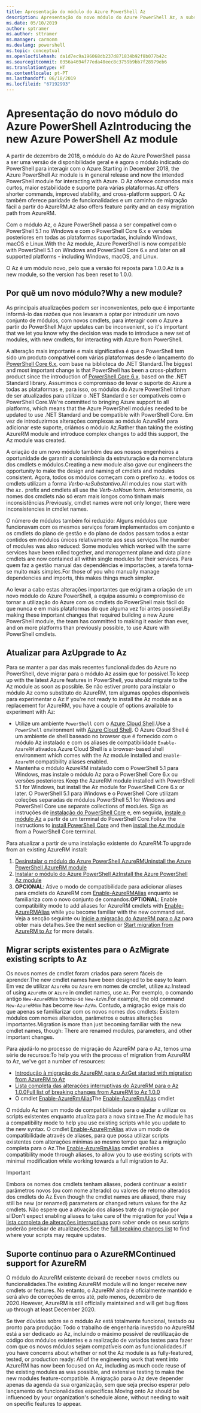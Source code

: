 ```yaml
---
title: Apresentação do módulo do Azure PowerShell Az
description: Apresentação do novo módulo do Azure PowerShell Az, a substituição do módulo AzureRM.
ms.date: 05/10/2019
author: sptramer
ms.author: sttramer
ms.manager: carmonm
ms.devlang: powershell
ms.topic: conceptual
ms.openlocfilehash: da1d7ec9a196068db237d871834b92f8b077b42c
ms.sourcegitcommit: 0356a4694f77eda40eec8c3759b9bb7f28979eb6
ms.translationtype: HT
ms.contentlocale: pt-PT
ms.lasthandoff: 06/18/2019
ms.locfileid: "67192993"
---
```

# <a name="introducing-the-new-azure-powershell-az-module"></a><span data-ttu-id="4129a-103">Apresentação do novo módulo do Azure PowerShell Az</span><span class="sxs-lookup"><span data-stu-id="4129a-103">Introducing the new Azure PowerShell Az module</span></span>

<span data-ttu-id="4129a-104">A partir de dezembro de 2018, o módulo do Az do Azure PowerShell passa a ser uma versão de disponibilidade geral e é agora o módulo indicado do PowerShell para interagir com o Azure.</span><span class="sxs-lookup"><span data-stu-id="4129a-104">Starting in December 2018, the Azure PowerShell Az module is in general release and now the intended PowerShell module for interacting with Azure.</span></span> <span data-ttu-id="4129a-105">O Az oferece comandos mais curtos, maior estabilidade e suporte para várias plataformas.</span><span class="sxs-lookup"><span data-stu-id="4129a-105">Az offers shorter commands, improved stability, and cross-platform support.</span></span> <span data-ttu-id="4129a-106">O Az também oferece paridade de funcionalidades e um caminho de migração fácil a partir do AzureRM.</span><span class="sxs-lookup"><span data-stu-id="4129a-106">Az also offers feature parity and an easy migration path from AzureRM.</span></span>

<span data-ttu-id="4129a-107">Com o módulo Az, o Azure PowerShell passa a ser compatível com o PowerShell 5.1 no Windows e com o PowerShell Core 6.x e versões posteriores em todas as plataformas suportadas, incluindo Windows, macOS e Linux.</span><span class="sxs-lookup"><span data-stu-id="4129a-107">With the Az module, Azure PowerShell is now compatible with PowerShell 5.1 on Windows and PowerShell Core 6.x and later on all supported platforms - including Windows, macOS, and Linux.</span></span>

<span data-ttu-id="4129a-108">O Az é um módulo novo, pelo que a versão foi reposta para 1.0.0.</span><span class="sxs-lookup"><span data-stu-id="4129a-108">Az is a new module, so the version has been reset to 1.0.0.</span></span>

## <a name="why-a-new-module"></a><span data-ttu-id="4129a-109">Por quê um novo módulo?</span><span class="sxs-lookup"><span data-stu-id="4129a-109">Why a new module?</span></span>

<span data-ttu-id="4129a-110">As principais atualizações podem ser inconvenientes, pelo que é importante informá-lo das razões que nos levaram a optar por introduzir um novo conjunto de módulos, com novos cmdlets, para interagir com o Azure a partir do PowerShell.</span><span class="sxs-lookup"><span data-stu-id="4129a-110">Major updates can be inconvenient, so it's important that we let you know why the decision was made to introduce a new set of modules, with new cmdlets, for interacting with Azure from PowerShell.</span></span>

<span data-ttu-id="4129a-111">A alteração mais importante e mais significativa é que o PowerShell tem sido um produto compatível com várias plataformas desde o lançamento do [PowerShell Core 6.x](/powershell/scripting/overview), com base na biblioteca do .NET Standard.</span><span class="sxs-lookup"><span data-stu-id="4129a-111">The biggest and most important change is that PowerShell has been a cross-platform product since the introduction of [PowerShell Core 6.x](/powershell/scripting/overview), based on the .NET Standard library.</span></span>
<span data-ttu-id="4129a-112">Assumimos o compromisso de levar o suporte do Azure a todas as plataformas e, para isso, os módulos do Azure PowerShell tinham de ser atualizados para utilizar o .NET Standard e ser compatíveis com o PowerShell Core.</span><span class="sxs-lookup"><span data-stu-id="4129a-112">We're committed to bringing Azure support to all platforms, which means that the Azure PowerShell modules needed to be updated to use .NET Standard and be compatible with PowerShell Core.</span></span> <span data-ttu-id="4129a-113">Em vez de introduzirmos alterações complexas ao módulo AzureRM para adicionar este suporte, criámos o módulo Az.</span><span class="sxs-lookup"><span data-stu-id="4129a-113">Rather than taking the existing AzureRM module and introduce complex changes to add this support, the Az module was created.</span></span>

<span data-ttu-id="4129a-114">A criação de um novo módulo também deu aos nossos engenheiros a oportunidade de garantir a consistência da estruturação e da nomenclatura dos cmdlets e módulos.</span><span class="sxs-lookup"><span data-stu-id="4129a-114">Creating a new module also gave our engineers the opportunity to make the design and naming of cmdlets and modules consistent.</span></span> <span data-ttu-id="4129a-115">Agora, todos os módulos começam com o prefixo `Az.` e todos os cmdlets utilizam a forma _Verbo_-`Az`_Substantivo_.</span><span class="sxs-lookup"><span data-stu-id="4129a-115">All modules now start with the `Az.` prefix and cmdlets all use the _Verb_-`Az`_Noun_ form.</span></span> <span data-ttu-id="4129a-116">Anteriormente, os nomes dos cmdlets não só eram mais longos como tinham mais inconsistências.</span><span class="sxs-lookup"><span data-stu-id="4129a-116">Previously, cmdlet names were not only longer, there were inconsistencies in cmdlet names.</span></span>

<span data-ttu-id="4129a-117">O número de módulos também foi reduzido: Alguns módulos que funcionavam com os mesmos serviços foram implementados em conjunto e os cmdlets do plano de gestão e do plano de dados passam todos a estar contidos em módulos únicos relativamente aos seus serviços.</span><span class="sxs-lookup"><span data-stu-id="4129a-117">The number of modules was also reduced: Some modules which worked with the same services have been rolled together, and management plane and data plane cmdlets are now contained all within single modules for their services.</span></span> <span data-ttu-id="4129a-118">Para quem faz a gestão manual das dependências e importações, a tarefa torna-se muito mais simples.</span><span class="sxs-lookup"><span data-stu-id="4129a-118">For those of you who manually manage dependencies and imports, this makes things much simpler.</span></span>

<span data-ttu-id="4129a-119">Ao levar a cabo estas alterações importantes que exigiram a criação de um novo módulo do Azure PowerShell, a equipa assumiu o compromisso de tornar a utilização do Azure com os cmdlets do PowerShell mais fácil do que nunca e em mais plataformas do que alguma vez foi antes possível.</span><span class="sxs-lookup"><span data-stu-id="4129a-119">By making these important changes that required building a new Azure PowerShell module, the team has committed to making it easier than ever, and on more platforms than previously possible, to use Azure with PowerShell cmdlets.</span></span>

## <a name="upgrade-to-az"></a><span data-ttu-id="4129a-120">Atualizar para Az</span><span class="sxs-lookup"><span data-stu-id="4129a-120">Upgrade to Az</span></span>

<span data-ttu-id="4129a-121">Para se manter a par das mais recentes funcionalidades do Azure no PowerShell, deve migrar para o módulo Az assim que for possível.</span><span class="sxs-lookup"><span data-stu-id="4129a-121">To keep up with the latest Azure features in PowerShell, you should migrate to the Az module as soon as possible.</span></span> <span data-ttu-id="4129a-122">Se não estiver pronto para instalar o módulo Az como substituto do AzureRM, tem algumas opções disponíveis para experimentar o Az:</span><span class="sxs-lookup"><span data-stu-id="4129a-122">If you're not ready to install the Az module as a replacement for AzureRM, you have a couple of options available to experiment with Az:</span></span>

* <span data-ttu-id="4129a-123">Utilize um ambiente `PowerShell` com o [Azure Cloud Shell](https://docs.microsoft.com/en-us/azure/cloud-shell/overview).</span><span class="sxs-lookup"><span data-stu-id="4129a-123">Use a `PowerShell` environment with [Azure Cloud Shell](https://docs.microsoft.com/en-us/azure/cloud-shell/overview).</span></span>
  <span data-ttu-id="4129a-124">O Azure Cloud Shell é um ambiente de shell baseado no browser que é fornecido com o módulo Az instalado e com os aliases de compatibilidade `Enable-AzureRM` ativados.</span><span class="sxs-lookup"><span data-stu-id="4129a-124">Azure Cloud Shell is a browser-based shell environment which comes with the Az module installed and `Enable-AzureRM` compatibility aliases enabled.</span></span>
* <span data-ttu-id="4129a-125">Mantenha o módulo AzureRM instalado com o PowerShell 5.1 para Windows, mas instale o módulo Az para o PowerShell Core 6.x ou versões posteriores.</span><span class="sxs-lookup"><span data-stu-id="4129a-125">Keep the AzureRM module installed with PowerShell 5.1 for Windows, but install the Az module for PowerShell Core 6.x or later.</span></span> <span data-ttu-id="4129a-126">O PowerShell 5.1 para Windows e o PowerShell Core utilizam coleções separadas de módulos.</span><span class="sxs-lookup"><span data-stu-id="4129a-126">PowerShell 5.1 for Windows and PowerShell Core use separate collections of modules.</span></span> <span data-ttu-id="4129a-127">Siga as instruções de [instalação do PowerShell Core](/powershell/scripting/install/installing-powershell-core-on-windows) e, em seguida, [instale o módulo Az](install-az-ps.md) a partir de um terminal do PowerShell Core.</span><span class="sxs-lookup"><span data-stu-id="4129a-127">Follow the instructions to [install PowerShell Core](/powershell/scripting/install/installing-powershell-core-on-windows) and then [install the Az module](install-az-ps.md) from a PowerShell Core terminal.</span></span>

<span data-ttu-id="4129a-128">Para atualizar a partir de uma instalação existente do AzureRM:</span><span class="sxs-lookup"><span data-stu-id="4129a-128">To upgrade from an existing AzureRM install:</span></span>

1. [<span data-ttu-id="4129a-129">Desinstalar o módulo do Azure PowerShell AzureRM</span><span class="sxs-lookup"><span data-stu-id="4129a-129">Uninstall the Azure PowerShell AzureRM module</span></span>](/powershell/azure/uninstall-az-ps#uninstall-the-azurerm-module)
2. [<span data-ttu-id="4129a-130">Instalar o módulo do Azure PowerShell Az</span><span class="sxs-lookup"><span data-stu-id="4129a-130">Install the Azure PowerShell Az module</span></span>](install-az-ps.md)
3. <span data-ttu-id="4129a-131">__OPCIONAL__: Ative o modo de compatibilidade para adicionar aliases para cmdlets do AzureRM com [Enable-AzureRMAlias](/powershell/module/az.accounts/enable-azurermalias) enquanto se familiariza com o novo conjunto de comandos.</span><span class="sxs-lookup"><span data-stu-id="4129a-131">__OPTIONAL__: Enable compatibility mode to add aliases for AzureRM cmdlets with [Enable-AzureRMAlias](/powershell/module/az.accounts/enable-azurermalias) while you become familiar with the new command set.</span></span> <span data-ttu-id="4129a-132">Veja a secção seguinte ou [Inicie a migração do AzureRM para o Az](migrate-from-azurerm-to-az.md) para obter mais detalhes.</span><span class="sxs-lookup"><span data-stu-id="4129a-132">See the next section or [Start migration from AzureRM to Az](migrate-from-azurerm-to-az.md) for more details.</span></span>

## <a name="migrate-existing-scripts-to-az"></a><span data-ttu-id="4129a-133">Migrar scripts existentes para o Az</span><span class="sxs-lookup"><span data-stu-id="4129a-133">Migrate existing scripts to Az</span></span>

<span data-ttu-id="4129a-134">Os novos nomes de cmdlet foram criados para serem fáceis de aprender.</span><span class="sxs-lookup"><span data-stu-id="4129a-134">The new cmdlet names have been designed to be easy to learn.</span></span> <span data-ttu-id="4129a-135">Em vez de utilizar `AzureRm` ou `Azure` em nomes de cmdlet, utilize `Az`.</span><span class="sxs-lookup"><span data-stu-id="4129a-135">Instead of using `AzureRm` or `Azure` in cmdlet names, use `Az`.</span></span> <span data-ttu-id="4129a-136">Por exemplo, o comando antigo `New-AzureRMVm` tornou-se `New-AzVm`.</span><span class="sxs-lookup"><span data-stu-id="4129a-136">For example, the old command `New-AzureRMVm` has become `New-AzVm`.</span></span>
<span data-ttu-id="4129a-137">Contudo, a migração exige mais do que apenas se familiarizar com os novos nomes dos cmdlets: Existem módulos com nomes alterados, parâmetros e outras alterações importantes.</span><span class="sxs-lookup"><span data-stu-id="4129a-137">Migration is more than just becoming familiar with the new cmdlet names, though: There are renamed modules, parameters, and other important changes.</span></span>

<span data-ttu-id="4129a-138">Para ajudá-lo no processo de migração do AzureRM para o Az, temos uma série de recursos:</span><span class="sxs-lookup"><span data-stu-id="4129a-138">To help you with the process of migration from AzureRM to Az, we've got a number of resources:</span></span>

* [<span data-ttu-id="4129a-139">Introdução à migração do AzureRM para o Az</span><span class="sxs-lookup"><span data-stu-id="4129a-139">Get started with migration from AzureRM to Az</span></span>](migrate-from-azurerm-to-az.md)
* [<span data-ttu-id="4129a-140">Lista completa das alterações interruptivas do AzureRM para o Az 1.0.0</span><span class="sxs-lookup"><span data-stu-id="4129a-140">Full list of breaking changes from AzureRM to Az 1.0.0</span></span>](migrate-az-1.0.0.md)
* <span data-ttu-id="4129a-141">O cmdlet [Enable-AzureRmAlias](/powershell/module/az.accounts/enable-azurermalias)</span><span class="sxs-lookup"><span data-stu-id="4129a-141">The [Enable-AzureRmAlias](/powershell/module/az.accounts/enable-azurermalias) cmdlet</span></span>

<span data-ttu-id="4129a-142">O módulo Az tem um modo de compatibilidade para o ajudar a utilizar os scripts existentes enquanto atualiza para a nova sintaxe.</span><span class="sxs-lookup"><span data-stu-id="4129a-142">The Az module has a compatibility mode to help you use existing scripts while you update to the new syntax.</span></span> <span data-ttu-id="4129a-143">O cmdlet [Enable-AzureRmAlias](/powershell/module/az.accounts/enable-azurermalias) ativa um modo de compatibilidade através de aliases, para que possa utilizar scripts existentes com alterações mínimas ao mesmo tempo que faz a migração completa para o Az.</span><span class="sxs-lookup"><span data-stu-id="4129a-143">The [Enable-AzureRmAlias](/powershell/module/az.accounts/enable-azurermalias) cmdlet enables a compatibility mode through aliases, to allow you to use existing scripts with minimal modification while working towards a full migration to Az.</span></span>

> [!IMPORTANT]
> <span data-ttu-id="4129a-144">Embora os nomes dos cmdlets tenham aliases, poderá continuar a existir parâmetros novos (ou com nome alterado) ou valores de retorno alterados dos cmdlets do Az.</span><span class="sxs-lookup"><span data-stu-id="4129a-144">Even though the cmdlet names are aliased, there may still be new (or renamed) parameters or changed return values for the Az cmdlets.</span></span> <span data-ttu-id="4129a-145">Não espere que a ativação dos aliases trate da migração por si!</span><span class="sxs-lookup"><span data-stu-id="4129a-145">Don't expect enabling aliases to take care of the migration for you!</span></span> <span data-ttu-id="4129a-146">Veja a [lista completa de alterações interruptivas](migrate-az-1.0.0.md) para saber onde os seus scripts poderão precisar de atualizações.</span><span class="sxs-lookup"><span data-stu-id="4129a-146">See the [full breaking changes list](migrate-az-1.0.0.md) to find where your scripts may require updates.</span></span>

## <a name="continued-support-for-azurerm"></a><span data-ttu-id="4129a-147">Suporte contínuo para o AzureRM</span><span class="sxs-lookup"><span data-stu-id="4129a-147">Continued support for AzureRM</span></span>

<span data-ttu-id="4129a-148">O módulo do AzureRM existente deixará de receber novos cmdlets ou funcionalidades.</span><span class="sxs-lookup"><span data-stu-id="4129a-148">The existing AzureRM module will no longer receive new cmdlets or features.</span></span> <span data-ttu-id="4129a-149">No entanto, o AzureRM ainda é oficialmente mantido e será alvo de correções de erros até, pelo menos, dezembro de 2020.</span><span class="sxs-lookup"><span data-stu-id="4129a-149">However, AzureRM is still officially maintained and will get bug fixes up through at least December 2020.</span></span>

<span data-ttu-id="4129a-150">Se tiver dúvidas sobre se o módulo Az está totalmente funcional, testado ou pronto para produção: Todo o trabalho de engenharia investido no AzureRM está a ser dedicado ao Az, incluindo o máximo possível de reutilização de código dos módulos existentes e a realização de variados testes para fazer com que os novos módulos sejam compatíveis com as funcionalidades.</span><span class="sxs-lookup"><span data-stu-id="4129a-150">If you have concerns about whether or not the Az module is as fully-featured, tested, or production ready: All of the engineering work that went into AzureRM has now been focused on Az, including as much code reuse of the existing modules as was possible, and extensive testing to make the new modules feature-compatible.</span></span> <span data-ttu-id="4129a-151">A migração para o Az deve depender apenas da agenda da sua organização, sem que seja preciso esperar pelo lançamento de funcionalidades específicas.</span><span class="sxs-lookup"><span data-stu-id="4129a-151">Moving onto Az should be influenced by your organization's schedule alone, without needing to wait on specific features to appear.</span></span>